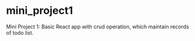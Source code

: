 # mini_project1
Mini Project 1: Basic React app with crud operation, which maintain records of todo list.
